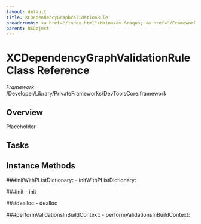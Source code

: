 ```yaml
---
layout: default
title: XCDependencyGraphValidationRule
breadcrumbs: <a href="/index.html">Main</a> &raquo; <a href="/Frameworks.html">Framework</a> &raquo; <a href="/Frameworks/DevToolsCore.html">DevToolsCore</a> &raquo; XCDependencyGraphValidationRule
parent: NSObject 
---
```

# XCDependencyGraphValidationRule Class Reference

*Framework* /Developer/Library/PrivateFrameworks/DevToolsCore.framework

## Overview

Placeholder

## Tasks

## Instance Methods

<a name="-initWithPListDictionary:"></a>
###initWithPListDictionary:
    - initWithPListDictionary:

<a name="-init"></a>
###init
    - init

<a name="-dealloc"></a>
###dealloc
    - dealloc

<a name="-performValidationsInBuildContext:"></a>
###performValidationsInBuildContext:
    - performValidationsInBuildContext:

